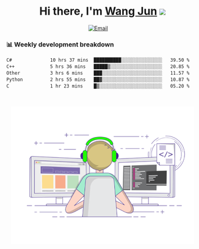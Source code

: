 <!--
**wangjunicode/wangjunicode** is a ✨ _special_ ✨ repository because its `README.md` (this file) appears on your GitHub profile.

Here are some ideas to get you started:

- 🔭 I’m currently working on ...
- 🌱 I’m currently learning ...
- 👯 I’m looking to collaborate on ...
- 🤔 I’m looking for help with ...
- 💬 Ask me about ...
- 📫 How to reach me: ...
- 😄 Pronouns: ...
- ⚡ Fun fact: ...
-->

<h1 align="center">Hi there, I'm <a href="https://www.wangjunicode.com/" target="_blank">Wang Jun</a> <img
src="https://github.com/blackcater/blackcater/raw/main/images/Hi.gif" height="32" /></h1>


<!-- Social icons section -->
<p align="center">
  <a href="mailto:wangjunicode@qq.com"><img height="40px" alt="Email" title="Email" src="https://github.com/blackcater/blackcater/raw/main/images/social-gmail.svg"/></a>
  &#8287;&#8287;&#8287;&#8287;&#8287;
</p>

### 📊 Weekly development breakdown
<!--START_SECTION:waka-->

```txt
C#              10 hrs 37 mins  ██████████░░░░░░░░░░░░░░░   39.50 %
C++             5 hrs 36 mins   █████▒░░░░░░░░░░░░░░░░░░░   20.85 %
Other           3 hrs 6 mins    ███░░░░░░░░░░░░░░░░░░░░░░   11.57 %
Python          2 hrs 55 mins   ██▓░░░░░░░░░░░░░░░░░░░░░░   10.87 %
C               1 hr 23 mins    █▒░░░░░░░░░░░░░░░░░░░░░░░   05.20 %
```

<!--END_SECTION:waka-->


<br/>
<p align="center">
<img align="center" top='60' alt="GIF" src="https://raw.githubusercontent.com/devSouvik/devSouvik/master/gif3.gif" width="480"/>
</p>


